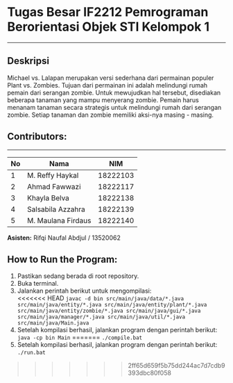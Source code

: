 # **Tugas Besar IF2212 Pemrograman Berorientasi Objek STI Kelompok 1**  
_______
## Deskripsi
Michael vs. Lalapan merupakan versi sederhana dari permainan populer Plant vs. Zombies. Tujuan dari permainan ini adalah melindungi rumah pemain dari serangan zombie. Untuk mewujudkan hal tersebut, disediakan beberapa tanaman yang mampu menyerang zombie. Pemain harus menanam tanaman secara strategis untuk melindungi rumah dari serangan zombie. Setiap tanaman dan zombie memiliki aksi-nya masing - masing. 

## Contributors:
_______

| **No**     | **Nama**                   | **NIM**           |
| ------ | ---------------------- | ------------- |
| 1      | M. Reffy Haykal        | 18222103      |
| 2      | Ahmad Fawwazi          | 18222117      |
| 3      | Khayla Belva           | 18222138      |
| 4      | Salsabila Azzahra      | 18222139      |
| 5      | M. Maulana Firdaus     | 18222140      |

**Asisten:** Rifqi Naufal Abdjul / 13520062

## **How to Run the Program:**
1. Pastikan sedang berada di root repository.
2. Buka terminal.  
3. Jalankan perintah berikut untuk mengompilasi:  
<<<<<<< HEAD
`javac -d bin src/main/java/data/*.java src/main/java/entity/*.java src/main/java/entity/plant/*.java src/main/java/entity/zombie/*.java src/main/java/gui/*.java src/main/java/manager/*.java src/main/java/util/*.java src/main/java/Main.java`
4. Setelah kompilasi berhasil, jalankan program dengan perintah berikut:  
`java -cp bin Main`
=======
   `./compile.bat`
4. Setelah kompilasi berhasil, jalankan program dengan perintah berikut:  
   `./run.bat`
>>>>>>> 2ff65d659f5b75dd244ac7d7cdb9393dbc80f058
